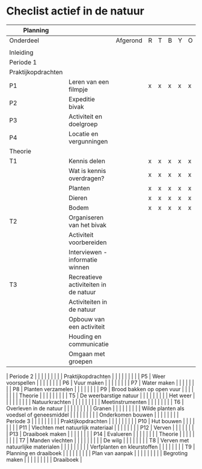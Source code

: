 # Checlist actief in de natuur

| Planning           |                                           |          |   |   |   |   |   |
|--------------------|-------------------------------------------|----------|---|---|---|---|---|
| Onderdeel          |                                           | Afgerond | R | T | B | Y | O |
|                    |                                           |          |   |   |   |   |   |
| Inleiding          |                                           |          |   |   |   |   |   |
| Periode 1          |                                           |          |   |   |   |   |   |
| Praktijkopdrachten |                                           |          |   |   |   |   |   |
| P1                 | Leren van een filmpje                     |          |  x | x  | x  | x  | x  |
| P2                 | Expeditie bivak                           |          |   |   |   |   |   |
| P3                 | Activiteit en doelgroep                   |          |   |   |   |   |   |
| P4                 | Locatie en vergunningen                   |          |   |   |   |   |   |
| Theorie            |                                           |          |   |   |   |   |   |
| T1                 | Kennis delen                              |          |  x | x  | x  | x  | x  |
|                    | Wat is kennis overdragen?                 |          |  x | x  | x  | x  | x  |
|                    | Planten                                   |          |  x | x  | x  | x  | x  |
|                    | Dieren                                    |          |  x | x  | x  | x  | x  |
|                    | Bodem                                     |          |  x | x  | x  | x  | x  |
| T2                 | Organiseren van het bivak                 |          |   |   |   |   |   |
|                    | Activiteit voorbereiden                   |          |   |   |   |   |   |
|                    | Interviewen - informatie winnen           |          |   |   |   |   |   |
| T3                 | Recreatieve activiteiten in de natuur     |          |   |   |   |   |   |
|                    | Activiteiten in de natuur                 |          |   |   |   |   |   |
|                    | Opbouw van een activiteit                 |          |   |   |   |   |   |
|                    | Houding en communicatie                   |          |   |   |   |   |   |
|                    | Omgaan met groepen                        |          |   |   |   |   |   |
<!--
| T4                 | Into the wild                             |          |   |   |   |   |   |
|                    | Locatie scouten                           |          |   |   |   |   |   |
|                    | Bivak                                     |          |   |   |   |   |   |
|                    | Subsidies en vergunningen                 |          |   |   |   |   |   |
|                    | Presenteren                               |          |   |   |   |   |   |
-->
| Periode 2          |                                           |          |   |   |   |   |   |
| Praktijkopdrachten |                                           |          |   |   |   |   |   |
| P5                 | Weer voorspellen                          |          |   |   |   |   |   |
| P6                 | Vuur maken                                |          |   |   |   |   |   |
| P7                 | Water maken                               |          |   |   |   |   |   |
| P8                 | Planten verzamelen                        |          |   |   |   |   |   |
| P9                 | Brood bakken op open vuur                 |          |   |   |   |   |   |
| Theorie            |                                           |          |   |   |   |   |   |
| T5                 | De weerbarstige natuur                    |          |   |   |   |   |   |
|                    | Het weer                                  |          |   |   |   |   |   |
|                    | Natuurkrachten                            |          |   |   |   |   |   |
|                    | Meetinstrumenten                          |          |   |   |   |   |   |
| T6                 | Overleven in de natuur                    |          |   |   |   |   |   |
|                    | Granen                                    |          |   |   |   |   |   |
|                    | Wilde planten als voedsel of geneesmiddel |          |   |   |   |   |   |
|                    | Onderkomen bouwen                         |          |   |   |   |   |   |
| Periode 3          |                                           |          |   |   |   |   |   |
| Praktijkopdrachten |                                           |          |   |   |   |   |   |
| P10                | Hut bouwen                                |          |   |   |   |   |   |
| P11                | Vlechten met natuurlijk materiaal         |          |   |   |   |   |   |
| P12                | Verven                                    |          |   |   |   |   |   |
| P13                | Draaiboek maken                           |          |   |   |   |   |   |
| P14                | Evalueren                                 |          |   |   |   |   |   |
| Theorie            |                                           |          |   |   |   |   |   |
| T7                 | Manden vlechten                           |          |   |   |   |   |   |
|                    | De wilg                                   |          |   |   |   |   |   |
| T8                 | Verven met natuurlijke materialen         |          |   |   |   |   |   |
|                    | Verfplanten en kleurstoffen               |          |   |   |   |   |   |
| T9                 | Planning en draaiboek                     |          |   |   |   |   |   |
|                    | Plan van aanpak                           |          |   |   |   |   |   |
|                    | Begroting maken                           |          |   |   |   |   |   |
|                    | Draaiboek                                 |
